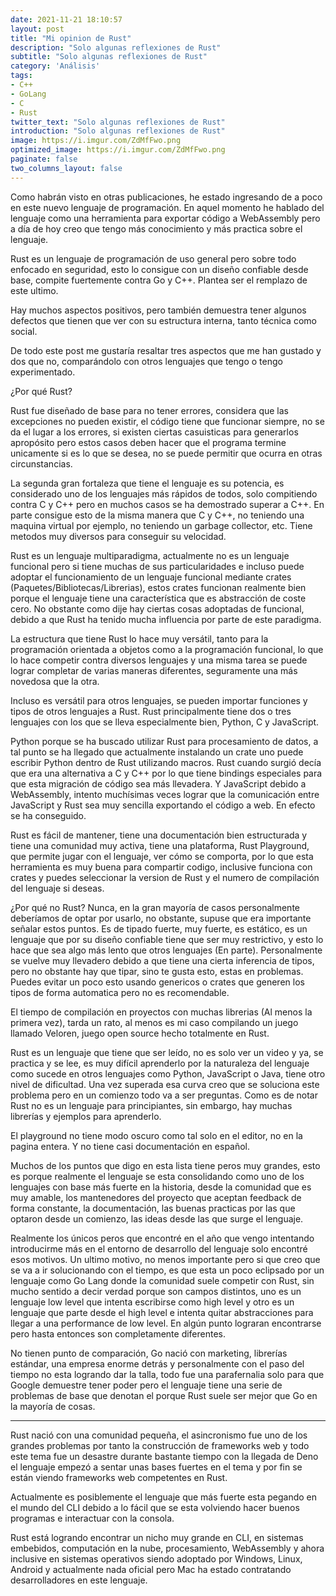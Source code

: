 ```yaml
---
date: 2021-11-21 18:10:57
layout: post
title: "Mi opinion de Rust"
description: "Solo algunas reflexiones de Rust"
subtitle: "Solo algunas reflexiones de Rust"
category: 'Análisis'
tags: 
- C++
- GoLang
- C
- Rust
twitter_text: "Solo algunas reflexiones de Rust"
introduction: "Solo algunas reflexiones de Rust"
image: https://i.imgur.com/ZdMfFwo.png
optimized_image: https://i.imgur.com/ZdMfFwo.png
paginate: false
two_columns_layout: false
---
```


Como habrán visto en otras publicaciones, he estado ingresando de a poco en este nuevo lenguaje de programación.
En aquel momento he hablado del lenguaje como una herramienta para exportar código a WebAssembly pero a día de hoy creo que tengo más conocimiento y más practica sobre el lenguaje.

Rust es un lenguaje de programación de uso general pero sobre todo enfocado en seguridad, esto lo consigue con un diseño confiable desde base, compite fuertemente contra Go y C++. Plantea ser el remplazo de este ultimo. 
 
Hay muchos aspectos positivos, pero también demuestra tener algunos defectos que tienen que ver con su estructura interna, tanto técnica como social.

De todo este post me gustaría resaltar tres aspectos que me han gustado y dos que no, comparándolo con otros lenguajes que tengo o tengo experimentado.

¿Por qué Rust?

Rust fue diseñado de base para no tener errores, considera que las excepciones no pueden existir, el código tiene que funcionar siempre, no se da el lugar a los errores, si existen ciertas casuisticas para generarlos apropósito pero estos casos deben hacer que el programa termine unicamente si es lo que se desea, no se puede permitir que ocurra en otras circunstancias.

La segunda gran fortaleza que tiene el lenguaje es su potencia, es considerado uno de los lenguajes más rápidos de todos, solo compitiendo contra C y C++ pero en muchos casos se ha demostrado superar a C++. En parte consigue esto de la misma manera que C y C++, no teniendo una maquina virtual por ejemplo, no teniendo un  garbage collector, etc.
Tiene metodos muy diversos para conseguir su velocidad.

Rust es un lenguaje multiparadigma, actualmente no es un lenguaje funcional pero si tiene muchas de sus particularidades e incluso puede adoptar el funcionamiento de un lenguaje funcional mediante crates (Paquetes/Bibliotecas/Librerias), estos crates funcionan realmente bien porque el lenguaje tiene una característica que es abstracción de coste cero.
No obstante como dije hay ciertas cosas adoptadas de funcional, debido a que Rust ha tenido mucha influencia por parte de este paradigma. 

La estructura que tiene Rust lo hace muy versátil, tanto para la programación orientada a objetos como a la programación funcional, lo que lo hace competir contra diversos lenguajes y una misma tarea se puede lograr completar de varias maneras diferentes, seguramente una más novedosa que la otra.

Incluso es versátil para otros lenguajes, se pueden importar funciones y tipos de otros lenguajes a Rust.
Rust principalmente tiene dos o tres lenguajes con los que se lleva especialmente bien, Python, C y JavaScript.

Python porque se ha buscado utilizar Rust para procesamiento de datos, a tal punto se ha llegado que actualmente instalando un crate uno puede escribir Python dentro de Rust utilizando macros.
Rust cuando surgió decía que era una alternativa  a C y C++ por lo que tiene bindings especiales para que esta migración de código sea más llevadera.
Y JavaScript debido a WebAssembly, intento muchísimas veces lograr que la comunicación entre JavaScript y Rust sea muy sencilla exportando el código a web. En efecto se ha conseguido. 

Rust es fácil de mantener, tiene una documentación bien estructurada y tiene una comunidad muy activa, tiene una plataforma, Rust Playground, que permite jugar con el lenguaje, ver cómo se comporta, por lo que esta herramienta es muy buena para compartir codigo, inclusive funciona con crates y puedes seleccionar la version de Rust y el numero de compilación del lenguaje si deseas.

¿Por qué no Rust?
Nunca, en la gran mayoría de casos personalmente deberíamos de optar por usarlo, no obstante, supuse que era importante señalar estos puntos.
Es de tipado fuerte, muy fuerte, es estático, es un lenguaje que por su diseño confiable tiene que ser muy restrictivo, y esto lo hace que sea algo más lento que otros lenguajes (En parte).
Personalmente se vuelve muy llevadero debido a que tiene una cierta inferencia de tipos, pero no obstante hay que tipar, sino te gusta esto, estas en problemas. Puedes evitar un poco esto usando genericos o crates que generen los tipos de forma automatica pero no es recomendable.

El tiempo de compilación en proyectos con muchas librerias (Al menos la primera vez), tarda un rato, al menos es mi caso compilando un juego llamado Veloren, juego open source hecho totalmente en Rust.

Rust es un lenguaje que tiene que ser leído, no es solo ver un video y ya, se practica y se lee, es muy difícil aprenderlo por la naturaleza del lenguaje como sucede en otros lenguajes como Python, JavaScript o Java, tiene otro nivel de dificultad. Una vez superada esa curva creo que se soluciona este problema pero en un comienzo todo va a ser preguntas. 
Como es de notar Rust no es un lenguaje para principiantes, sin embargo, hay muchas librerías y ejemplos para aprenderlo.

El playground no tiene modo oscuro como tal solo en el editor, no en la pagina entera.
Y no tiene casi documentación en español.

Muchos de los puntos que digo en esta lista tiene peros muy grandes, esto es porque realmente el lenguaje se esta consolidando como uno de los lenguajes con base más fuerte en la historia, desde la comunidad que es muy amable, los mantenedores del proyecto que aceptan feedback de forma constante, la documentación, las buenas practicas por las que optaron desde un comienzo, las ideas desde las que surge el lenguaje.

Realmente los únicos peros que encontré en el año que vengo intentando introducirme más en el entorno de desarrollo del lenguaje solo encontré esos motivos.
Un ultimo motivo, no menos importante pero si que creo que se va a ir solucionando con el tiempo, es que esta un poco eclipsado por un lenguaje como Go Lang donde la comunidad suele competir con Rust, sin mucho sentido a decir verdad porque son campos distintos, uno es un lenguaje low level que intenta escribirse como high level y otro es un lenguaje que parte desde el high level e intenta quitar abstracciones para llegar a una performance de low level. En algún punto lograran encontrarse pero hasta entonces son completamente diferentes.

No tienen punto de comparación, Go nació con marketing, librerías estándar, una empresa enorme detrás y personalmente con el paso del tiempo no esta logrando dar la talla, todo fue una parafernalia solo para que Google demuestre tener poder pero el lenguaje tiene una serie de problemas de base que denotan el porque Rust suele ser mejor que Go en la mayoría de cosas. 

---

Rust nació con una comunidad pequeña, el asincronismo fue uno de los grandes problemas por tanto la construcción de frameworks web y todo este tema fue un desastre durante bastante tiempo con la llegada de Deno el lenguaje empezó a sentar unas bases fuertes en el tema y por fin se están viendo frameworks web competentes en Rust.

Actualmente es posiblemente el lenguaje que más fuerte esta pegando en el mundo del CLI debido a lo fácil que se esta volviendo hacer buenos programas e interactuar con la consola.

Rust está logrando encontrar un nicho muy grande en CLI, en sistemas embebidos, computación en la nube, procesamiento, WebAssembly y ahora inclusive en sistemas operativos siendo adoptado por Windows, Linux, Android y actualmente nada oficial pero Mac ha estado contratando desarrolladores en este lenguaje.



 








